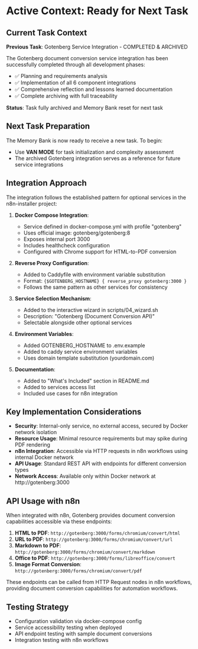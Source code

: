 # Active Context: Ready for Next Task

## Current Task Context
**Previous Task**: Gotenberg Service Integration - COMPLETED & ARCHIVED

The Gotenberg document conversion service integration has been successfully completed through all development phases:
- ✅ Planning and requirements analysis
- ✅ Implementation of all 6 component integrations  
- ✅ Comprehensive reflection and lessons learned documentation
- ✅ Complete archiving with full traceability

**Status**: Task fully archived and Memory Bank reset for next task

## Next Task Preparation
The Memory Bank is now ready to receive a new task. To begin:
- Use **VAN MODE** for task initialization and complexity assessment
- The archived Gotenberg integration serves as a reference for future service integrations

## Integration Approach
The integration follows the established pattern for optional services in the n8n-installer project:

1. **Docker Compose Integration**: 
   - Service defined in docker-compose.yml with profile "gotenberg"
   - Uses official image: gotenberg/gotenberg:8
   - Exposes internal port 3000
   - Includes healthcheck configuration
   - Configured with Chrome support for HTML-to-PDF conversion

2. **Reverse Proxy Configuration**:
   - Added to Caddyfile with environment variable substitution
   - Format: `{$GOTENBERG_HOSTNAME} { reverse_proxy gotenberg:3000 }`
   - Follows the same pattern as other services for consistency

3. **Service Selection Mechanism**:
   - Added to the interactive wizard in scripts/04_wizard.sh
   - Description: "Gotenberg (Document Conversion API)"
   - Selectable alongside other optional services

4. **Environment Variables**:
   - Added GOTENBERG_HOSTNAME to .env.example
   - Added to caddy service environment variables
   - Uses domain template substitution (yourdomain.com)

5. **Documentation**:
   - Added to "What's Included" section in README.md
   - Added to services access list
   - Included use cases for n8n integration

## Key Implementation Considerations
- **Security**: Internal-only service, no external access, secured by Docker network isolation
- **Resource Usage**: Minimal resource requirements but may spike during PDF rendering
- **n8n Integration**: Accessible via HTTP requests in n8n workflows using internal Docker network
- **API Usage**: Standard REST API with endpoints for different conversion types
- **Network Access**: Available only within Docker network at http://gotenberg:3000

## API Usage with n8n
When integrated with n8n, Gotenberg provides document conversion capabilities accessible via these endpoints:

1. **HTML to PDF**: `http://gotenberg:3000/forms/chromium/convert/html`
2. **URL to PDF**: `http://gotenberg:3000/forms/chromium/convert/url`
3. **Markdown to PDF**: `http://gotenberg:3000/forms/chromium/convert/markdown`
4. **Office to PDF**: `http://gotenberg:3000/forms/libreoffice/convert`
5. **Image Format Conversion**: `http://gotenberg:3000/forms/chromium/convert/pdf`

These endpoints can be called from HTTP Request nodes in n8n workflows, providing document conversion capabilities for automation workflows.

## Testing Strategy
- Configuration validation via docker-compose config
- Service accessibility testing when deployed
- API endpoint testing with sample document conversions
- Integration testing with n8n workflows
